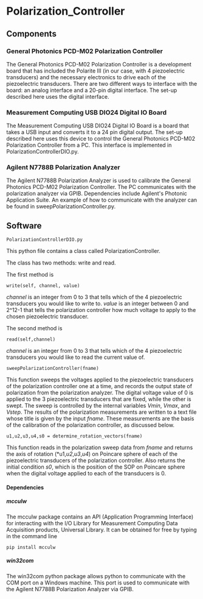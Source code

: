 # Polarization_Controller 


## Components
### General Photonics PCD-M02 Polarization Controller
The General Photonics PCD-M02 Polarization Controller is a development board that has included the Polarite III (in our case, with 4 piezoelectric transducers) and the necessary electronics to drive each of the piezoelectric transducers. There are two different ways to interface with the board: an analog interface and a 20-pin digital interface. The set-up described here uses the digital interface. 

### Measurement Computing USB DIO24 Digital IO Board
The Measurement Computing USB DIO24 Digital IO Board is a board that takes a USB input and converts it to a 24 pin digital output. The set-up described here uses this device to control the General Photonics PCD-M02 Polarization Controller from a PC. This interface is implemented in PolarizationControllerDIO.py.

### Agilent N7788B Polarization Analyzer
The Agilent N7788B Polarization Analyzer is used to calibrate the General Photonics PCD-M02 Polarization Controller. The PC communicates with the polarization analyzer via GPIB. Dependencies include Agilent's Photonic Application Suite. An example of how to communicate with the analyzer can be found in sweepPolarizationController.py.

## Software
```
PolarizationControllerDIO.py
```
This python file contains a class called PolarizationController. 

The class has two methods: write and read.

The first method is
```
write(self, channel, value)
```
*channel* is an integer from 0 to 3 that tells which of the 4 piezoelectric transducers you would like to write to. *value* is an integer between 0 and 2^12-1 that tells the polarization controller how much voltage to apply to the chosen piezoelectric transducer.

The second method is 
```
read(self,channel)
```
*channel* is an integer from 0 to 3 that tells which of the 4 piezoelectric transducers you would like to read the current value of.


```
sweepPolarizationController(fname)
```
This function sweeps the voltages applied to the piezoelectric transducers of the polarization controller one at a time, and records the output state of polarization from the polarization analyzer. The digital voltage value of 0 is applied to the 3 piezoelectric transducers that are fixed, while the other is swept. The sweep is controlled by the internal variables *Vmin*, *Vmax*, and *Vstep*. The results of the polarization measurements are written to a text file whose title is given by the input *fname*. These measurements are the basis of the calibration of the polarization controller, as discussed below.

```
u1,u2,u3,u4,s0 = determine_rotation_vectors(fname)
```
This function reads in the polarization sweep data from *fname* and returns the axis of rotation (*u1,*u2*,*u3*,*u4*) on Poincare sphere of each of the piezoelectric transducers of the polarization controller. Also returns the initial condition *s0*, which is the position of the SOP on Poincare sphere when the digital voltage applied to each of the transducers is 0.

#### Dependencies
##### mcculw
The mcculw package contains an API (Application Programming Interface) for interacting with the I/O Library for Measurement Computing Data Acquisition products, Universal Library. It can be obtained for free by typing in the command line 
```
pip install mcculw
```

##### win32com
The win32com python package allows python to communicate with the COM port on a Windows machine. This port is used to communicate with the Agilent N7788B Polarization Analyzer via GPIB. 


